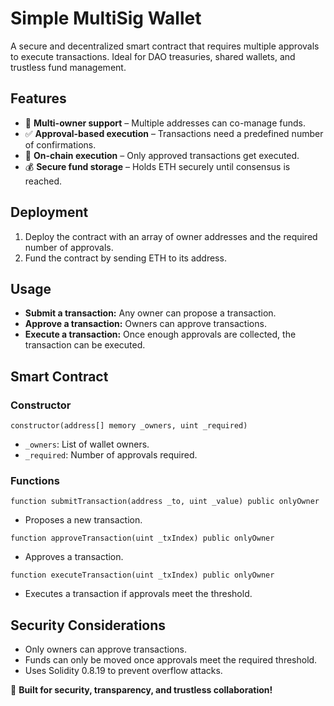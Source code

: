 # Simple MultiSig Wallet

A secure and decentralized smart contract that requires multiple approvals to execute transactions. Ideal for DAO treasuries, shared wallets, and trustless fund management.

## Features
- 🔑 **Multi-owner support** – Multiple addresses can co-manage funds.
- ✅ **Approval-based execution** – Transactions need a predefined number of confirmations.
- 🔄 **On-chain execution** – Only approved transactions get executed.
- 💰 **Secure fund storage** – Holds ETH securely until consensus is reached.

## Deployment 
1. Deploy the contract with an array of owner addresses and the required number of approvals.
2. Fund the contract by sending ETH to its address.

## Usage 
- **Submit a transaction:** Any owner can propose a transaction.
- **Approve a transaction:** Owners can approve transactions.
- **Execute a transaction:** Once enough approvals are collected, the transaction can be executed.

## Smart Contract
### Constructor 
```solidity
constructor(address[] memory _owners, uint _required)
```
- `_owners`: List of wallet owners.
- `_required`: Number of approvals required.

### Functions
```solidity
function submitTransaction(address _to, uint _value) public onlyOwner
```
- Proposes a new transaction.

```solidity
function approveTransaction(uint _txIndex) public onlyOwner
```
- Approves a transaction.

```solidity
function executeTransaction(uint _txIndex) public onlyOwner
```
- Executes a transaction if approvals meet the threshold.

## Security Considerations
- Only owners can approve transactions.
- Funds can only be moved once approvals meet the required threshold.
- Uses Solidity 0.8.19 to prevent overflow attacks.

🚀 **Built for security, transparency, and trustless collaboration!**

